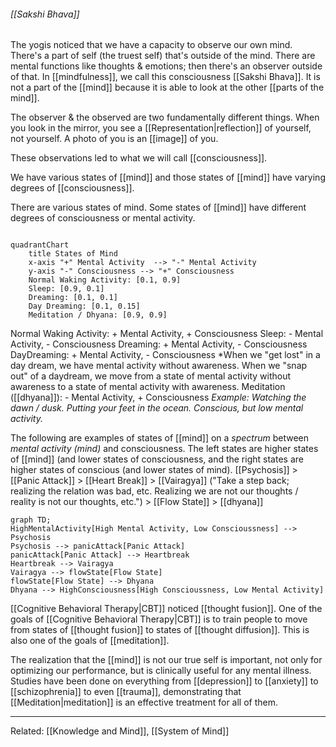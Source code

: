 ###### [[Sakshi Bhava]]
The yogis noticed that we have a capacity to observe our own mind. There's a part of self (the truest self) that's outside of the mind. There are mental functions like thoughts & emotions; then there's an observer outside of that. In [[mindfulness]], we call this consciousness [[Sakshi Bhava]]. It is not a part of the [[mind]] because it is able to look at the other [[parts of the mind]].

The observer & the observed are two fundamentally different things. When you look in the mirror, you see a [[Representation|reflection]] of yourself, not yourself. A photo of you is an [[image]] of you.

These observations led to what we will call [[consciousness]].

We have various states of [[mind]] and those states of [[mind]] have varying degrees of [[consciousness]].

There are various states of mind.
Some states of [[mind]] have different degrees of consciousness or mental activity.

```mermaid

quadrantChart
    title States of Mind
    x-axis "+" Mental Activity  --> "-" Mental Activity
    y-axis "-" Consciousness --> "+" Consciousness
    Normal Waking Activity: [0.1, 0.9]
    Sleep: [0.9, 0.1]
    Dreaming: [0.1, 0.1]
    Day Dreaming: [0.1, 0.15]
    Meditation / Dhyana: [0.9, 0.9]
```

Normal Waking Activity:  + Mental Activity, + Consciousness
Sleep:  - Mental Activity, - Consciousness
Dreaming:  + Mental Activity, - Consciousness
DayDreaming:  + Mental Activity, - Consciousness
	*When we "get lost" in a day dream, we have mental activity without awareness.
	When we "snap out" of a daydream, we move from a state of mental activity without awareness to a state of mental activity with awareness.
Meditation ([[dhyana]]):  - Mental Activity, + Consciousness
	*Example: Watching the dawn / dusk. Putting your feet in the ocean. Conscious, but low mental activity.*

The following are examples of states of [[mind]] on a *spectrum* between *mental activity (mind)* and consciousness.
The left states are higher states of [[mind]] (and lower states of consciousness, and the right states are higher states of conscious (and lower states of mind).
[[Psychosis]] > [[Panic Attack]] > [[Heart Break]] > [[Vairagya]] ("Take a step back; realizing the relation was bad, etc. Realizing we are not our thoughts / reality is not our thoughts, etc.") > [[Flow State]] > [[dhyana]]

``` mermaid
graph TD;
HighMentalActivity[High Mental Activity, Low Conscioussness] --> Psychosis
Psychosis --> panicAttack[Panic Attack]
panicAttack[Panic Attack] --> Heartbreak
Heartbreak --> Vairagya
Vairagya --> flowState[Flow State]
flowState[Flow State] --> Dhyana
Dhyana --> HighConsciousness[High Conscioussness, Low Mental Activity]
```

[[Cognitive Behavioral Therapy|CBT]] noticed [[thought fusion]]. One of the goals of [[Cognitive Behavioral Therapy|CBT]] is to train people to move from states of [[thought fusion]] to states of [[thought diffusion]]. This is also one of the goals of [[meditation]].

The realization that the [[mind]] is not our true self is important, not only for optimizing our performance, but is clinically useful for any mental illness. Studies have been done on everything from [[depression]] to [[anxiety]] to [[schizophrenia]] to even [[trauma]], demonstrating that [[Meditation|meditation]] is an effective treatment for all of them.

---
Related: [[Knowledge and Mind]], [[System of Mind]]